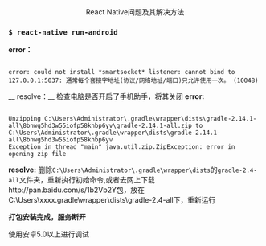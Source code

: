 <center>React Native问题及其解决方法</center>

### `$ react-native run-android `
__error：__
```shell

error: could not install *smartsocket* listener: cannot bind to 127.0.0.1:5037: 通常每个套接字地址(协议/网络地址/端口)只允许使用一次。 (10048)
```
__ resolve：__
检查电脑是否开启了手机助手，将其关闭
__error:__
```shell

Unzipping C:\Users\Administrator\.gradle\wrapper\dists\gradle-2.14.1-all\8bnwg5hd3w55iofp58khbp6yv\gradle-2.14.1-all.zip to C:\Users\Administrator\.gradle\wrapper\dists\gradle-2.14.1-all\8bnwg5hd3w55iofp58khbp6yv
Exception in thread "main" java.util.zip.ZipException: error in opening zip file
```
__resolve:__
删除`C:\Users\Administrator\.gradle\wrapper\dists`的`gradle-2.4-all`文件夹，重新执行初始命令,或者去网上下载http://pan.baidu.com/s/1b2Vb2Y包，放在C:\Users\xxxx\.gradle\wrapper\dists\gradle-2.4-all下，重新运行

__打包安装完成，服务断开__

使用安卓5.0以上进行调试
